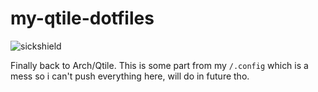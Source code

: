 # my-qtile-dotfiles

![sickshield](https://img.shields.io/badge/Status-MAINTAINED-green)

Finally back to Arch/Qtile. This is some part from my `/.config` which is a mess so i can't push everything here, will do in future tho.
